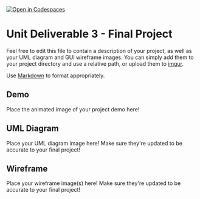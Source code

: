 [![Open in Codespaces](https://classroom.github.com/assets/launch-codespace-2972f46106e565e64193e422d61a12cf1da4916b45550586e14ef0a7c637dd04.svg)](https://classroom.github.com/open-in-codespaces?assignment_repo_id=17535709)
# Unit Deliverable 3 - Final Project

Feel free to edit this file to contain a description of your project, as well as your UML diagram and GUI wireframe images. You can simply add them to your project directory and use a relative path, or upload them to [imgur](https://imgur.com/upload).

Use [Markdown](https://gist.github.com/cuonggt/9b7d08a597b167299f0d) to format appropriately. 

## Demo

Place the animated image of your project demo here!

## UML Diagram

Place your UML diagram image here! Make sure they're updated to be accurate to your final project!

## Wireframe

Place your wireframe image(s) here! Make sure they're updated to be accurate to your final project!